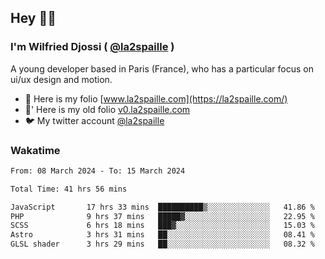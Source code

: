 ## Hey 👋🏾
### I'm Wilfried Djossi ( <a href="https://twitter.com/la2spaille/" target="_blank">@la2spaille</a> )
A young developer based in Paris (France), who has a particular focus on ui/ux design and motion.

- 🎨 Here is my folio [www.la2spaille.com](https://la2spaille.com/)
- 🎨' Here is my old folio [v0.la2spaille.com](https://v0.la2spaille.com/)
- 🐦 My twitter account [@la2spaille](https://twitter.com/la2spaille/)

### Wakatime
<!--START_SECTION:waka-->

```txt
From: 08 March 2024 - To: 15 March 2024

Total Time: 41 hrs 56 mins

JavaScript       17 hrs 33 mins  ██████████▒░░░░░░░░░░░░░░   41.86 %
PHP              9 hrs 37 mins   █████▓░░░░░░░░░░░░░░░░░░░   22.95 %
SCSS             6 hrs 18 mins   ███▓░░░░░░░░░░░░░░░░░░░░░   15.03 %
Astro            3 hrs 31 mins   ██░░░░░░░░░░░░░░░░░░░░░░░   08.41 %
GLSL shader      3 hrs 29 mins   ██░░░░░░░░░░░░░░░░░░░░░░░   08.32 %
```

<!--END_SECTION:waka-->
<!--
**la2spaille/la2spaille** is a ✨ _special_ ✨ repository because its `README.md` (this file) appears on your GitHub profile.

Here are some ideas to get you started:

- 🔭 I’m currently working on ...
- 🌱 I’m currently learning ...
- 👯 I’m looking to collaborate on ...
- 🤔 I’m looking for help with ...
- 💬 Ask me about ...
- 📫 How to reach me: ...
- 😄 Pronouns: ...
- ⚡ Fun fact: ...
-->
